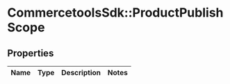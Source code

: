 # CommercetoolsSdk::ProductPublishScope

## Properties
Name | Type | Description | Notes
------------ | ------------- | ------------- | -------------

